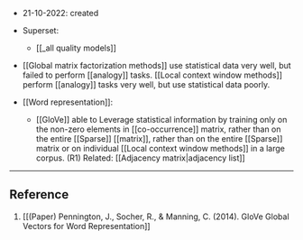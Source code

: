 - 21-10-2022: created


- Superset: 
	- [[_all quality models]]

- [[Global matrix factorization methods]] use statistical data very well, but failed to perform [[analogy]] tasks. [[Local context window methods]] perform [[analogy]] tasks very well, but use statistical data poorly. 


- [[Word representation]]:
	- [[GloVe]] able to Leverage statistical information by training only on the non-zero elements in [[co-occurrence]] matrix, rather than on the entire [[Sparse]] [[matrix]], rather than on the entire [[Sparse]] matrix or on individual [[Local context window methods]] in a large corpus. (R1) Related: [[Adjacency matrix|adjacency list]]


---

## Reference
1. [[(Paper) Pennington, J., Socher, R., & Manning, C. (2014). GloVe Global Vectors for Word Representation]]